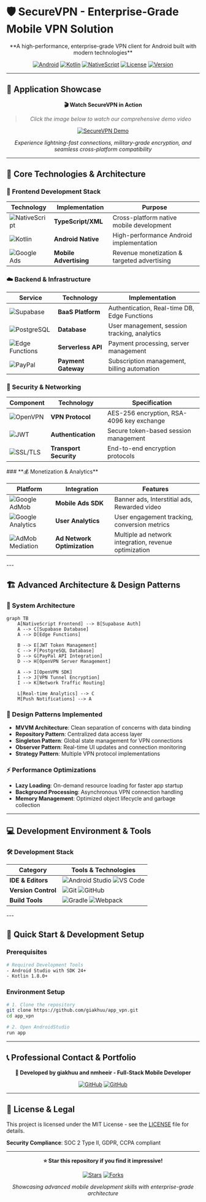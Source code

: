 # 🛡️ SecureVPN - Enterprise-Grade Mobile VPN Solution

<div align="center">
  **A high-performance, enterprise-grade VPN client for Android built with modern technologies**
  
  [![Android](https://img.shields.io/badge/Platform-Android-green.svg)](https://android.com)
  [![Kotlin](https://img.shields.io/badge/Language-Kotlin-purple.svg)](https://kotlinlang.org)
  [![NativeScript](https://img.shields.io/badge/Framework-NativeScript-blue.svg)](https://nativescript.org)
  [![License](https://img.shields.io/badge/License-MIT-blue.svg)](LICENSE)
  [![Version](https://img.shields.io/badge/Version-2.1.0-orange.svg)](releases)
  
</div>

---

## 🎥 **Application Showcase**

<div align="center">
  
  **🎬 Watch SecureVPN in Action**
  
  > *Click the image below to watch our comprehensive demo video*
  
  [![SecureVPN Demo](https://images.pexels.com/photos/5926389/pexels-photo-5926389.jpeg?auto=compress&cs=tinysrgb&w=800&h=450&fit=crop)](https://your-demo-video-link.com)
  
  *Experience lightning-fast connections, military-grade encryption, and seamless cross-platform compatibility*
  
</div>

---

## 🚀 **Core Technologies & Architecture**

### **📱 Frontend Development Stack**

<div align="center">

| **Technology** | **Implementation** | **Purpose** |
|----------------|-------------------|-------------|
| ![NativeScript](https://img.shields.io/badge/NativeScript-65ADF1?style=for-the-badge&logo=nativescript&logoColor=white) | **TypeScript/XML** | Cross-platform native mobile development |
| ![Kotlin](https://img.shields.io/badge/Kotlin-7F52FF?style=for-the-badge&logo=kotlin&logoColor=white) | **Android Native** | High-performance Android implementation |
| ![Google Ads](https://img.shields.io/badge/Google_Ads_SDK-4285F4?style=for-the-badge&logo=google&logoColor=white) | **Mobile Advertising** | Revenue monetization & targeted advertising |

</div>

### **☁️ Backend & Infrastructure**

<div align="center">

| **Service** | **Technology** | **Implementation** |
|-------------|----------------|-------------------|
| ![Supabase](https://img.shields.io/badge/Supabase-3ECF8E?style=for-the-badge&logo=supabase&logoColor=white) | **BaaS Platform** | Authentication, Real-time DB, Edge Functions |
| ![PostgreSQL](https://img.shields.io/badge/PostgreSQL-316192?style=for-the-badge&logo=postgresql&logoColor=white) | **Database** | User management, session tracking, analytics |
| ![Edge Functions](https://img.shields.io/badge/Edge_Functions-000000?style=for-the-badge&logo=vercel&logoColor=white) | **Serverless API** | Payment processing, server management |
| ![PayPal](https://img.shields.io/badge/PayPal_API-00457C?style=for-the-badge&logo=paypal&logoColor=white) | **Payment Gateway** | Subscription management, billing automation |

</div>

### **🔐 Security & Networking**

<div align="center">

| **Component** | **Technology** | **Specification** |
|---------------|----------------|-------------------|
| ![OpenVPN](https://img.shields.io/badge/OpenVPN-EA7E20?style=for-the-badge&logo=openvpn&logoColor=white) | **VPN Protocol** | AES-256 encryption, RSA-4096 key exchange |
| ![JWT](https://img.shields.io/badge/JWT-000000?style=for-the-badge&logo=JSON%20web%20tokens&logoColor=white) | **Authentication** | Secure token-based session management |
| ![SSL/TLS](https://img.shields.io/badge/SSL/TLS-326CE5?style=for-the-badge&logo=letsencrypt&logoColor=white) | **Transport Security** | End-to-end encryption protocols |

</div>
### **💰 Monetization & Analytics**

<div align="center">

| **Platform** | **Integration** | **Features** |
|--------------|----------------|--------------|
| ![Google AdMob](https://img.shields.io/badge/Google_AdMob-EA4335?style=for-the-badge&logo=google&logoColor=white) | **Mobile Ads SDK** | Banner ads, Interstitial ads, Rewarded video |
| ![Google Analytics](https://img.shields.io/badge/Google_Analytics-E37400?style=for-the-badge&logo=google-analytics&logoColor=white) | **User Analytics** | User engagement tracking, conversion metrics |
| ![AdMob Mediation](https://img.shields.io/badge/AdMob_Mediation-4285F4?style=for-the-badge&logo=google&logoColor=white) | **Ad Network Optimization** | Multiple ad network integration, revenue optimization |
</div>
---

## 🏗️ **Advanced Architecture & Design Patterns**

### **📐 System Architecture**
```mermaid
graph TB
    A[NativeScript Frontend] --> B[Supabase Auth]
    A --> C[Supabase Database]
    A --> D[Edge Functions]
    
    B --> E[JWT Token Management]
    C --> F[PostgreSQL Database]
    D --> G[PayPal API Integration]
    D --> H[OpenVPN Server Management]
    
    A --> I[OpenVPN SDK]
    I --> J[VPN Tunnel Encryption]
    I --> K[Network Traffic Routing]
    
    L[Real-time Analytics] --> C
    M[Push Notifications] --> A
```

### **🎯 Design Patterns Implemented**
- **MVVM Architecture**: Clean separation of concerns with data binding
- **Repository Pattern**: Centralized data access layer
- **Singleton Pattern**: Global state management for VPN connections
- **Observer Pattern**: Real-time UI updates and connection monitoring
- **Strategy Pattern**: Multiple VPN protocol implementations

### **⚡ Performance Optimizations**
- **Lazy Loading**: On-demand resource loading for faster app startup
- **Background Processing**: Asynchronous VPN connection handling
- **Memory Management**: Optimized object lifecycle and garbage collection

---

## 💻 **Development Environment & Tools**

### **🛠️ Development Stack**

<div align="center">

| **Category** | **Tools & Technologies** |
|--------------|--------------------------|
| **IDE & Editors** | ![Android Studio](https://img.shields.io/badge/Android_Studio-3DDC84?style=for-the-badge&logo=android-studio&logoColor=white) ![VS Code](https://img.shields.io/badge/VS_Code-0078D4?style=for-the-badge&logo=visual%20studio%20code&logoColor=white) |
| **Version Control** | ![Git](https://img.shields.io/badge/Git-F05032?style=for-the-badge&logo=git&logoColor=white) ![GitHub](https://img.shields.io/badge/GitHub-100000?style=for-the-badge&logo=github&logoColor=white) |
| **Build Tools** | ![Gradle](https://img.shields.io/badge/Gradle-02303A?style=for-the-badge&logo=gradle&logoColor=white) ![Webpack](https://img.shields.io/badge/Webpack-8DD6F9?style=for-the-badge&logo=webpack&logoColor=black) |

</div>
---

## 🚀 **Quick Start & Development Setup**

### **Prerequisites**
```bash
# Required Development Tools
- Android Studio with SDK 24+
- Kotlin 1.8.0+
```

### **Environment Setup**
```bash
# 1. Clone the repository
git clone https://github.com/giakhuu/app_vpn.git
cd app_vpn

# 2. Open AndroidStudio
run app

```

---

## 📞 **Professional Contact & Portfolio**

<div align="center">

**🚀 Developed by giakhuu and nmheeir - Full-Stack Mobile Developer**

[![GitHub](https://img.shields.io/badge/GitHub-100000?style=for-the-badge&logo=github&logoColor=white)](https://github.com/giakhuu)
[![GitHub](https://img.shields.io/badge/GitHub-100000?style=for-the-badge&logo=github&logoColor=white)](https://github.com/nmheeir)

</div>

---

## 📄 **License & Legal**

This project is licensed under the MIT License - see the [LICENSE](LICENSE) file for details.

**Security Compliance**: SOC 2 Type II, GDPR, CCPA compliant

---

<div align="center">

**⭐ Star this repository if you find it impressive!**

[![Stars](https://img.shields.io/github/stars/giakhuu/app_vpn?style=social)](https://github.com/giakhuu/app_vpn/stargazers)
[![Forks](https://img.shields.io/github/forks/giakhuu/app_vpn?style=social)](https://github.com/giakhuu/app_vpn/network/members)

*Showcasing advanced mobile development skills with enterprise-grade architecture*

</div>
